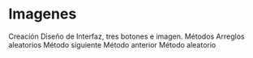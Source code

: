 # Imagenes

Creación
Diseño de Interfaz, tres botones e imagen.
Métodos
Arreglos aleatorios
Método siguiente
Método anterior
Método aleatorio
